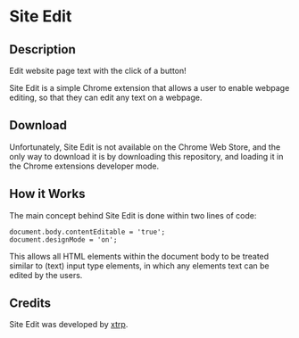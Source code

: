 # Site Edit

## Description

Edit website page text with the click of a button!

Site Edit is a simple Chrome extension that allows a user to enable webpage editing, so that they can edit any text on a webpage.

## Download

Unfortunately, Site Edit is not available on the Chrome Web Store, and the only way to download it is by downloading this repository, and loading it in the Chrome extensions developer mode.

## How it Works

The main concept behind Site Edit is done within two lines of code:

```
document.body.contentEditable = 'true';
document.designMode = 'on';
```

This allows all HTML elements within the document body to be treated similar to (text) input type elements, in which any elements text can be edited by the users.

## Credits

Site Edit was developed by [xtrp](https://github.com/xtrp).
